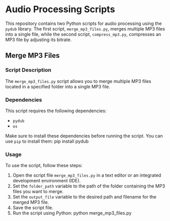 # Audio Processing Scripts

This repository contains two Python scripts for audio processing using the `pydub` library. The first script, `merge_mp3_files.py`, merges multiple MP3 files into a single file, while the second script, `compress_mp3.py`, compresses an MP3 file by adjusting its bitrate.

## Merge MP3 Files

### Script Description
The `merge_mp3_files.py` script allows you to merge multiple MP3 files located in a specified folder into a single MP3 file.

### Dependencies
This script requires the following dependencies:
- `pydub`
- `os`

Make sure to install these dependencies before running the script. You can use `pip` to install them:
pip install pydub


### Usage
To use the script, follow these steps:

1. Open the script file `merge_mp3_files.py` in a text editor or an integrated development environment (IDE).
2. Set the `folder_path` variable to the path of the folder containing the MP3 files you want to merge.
3. Set the `output_file` variable to the desired path and filename for the merged MP3 file.
4. Save the script file.
5. Run the script using Python:
python merge_mp3_files.py

